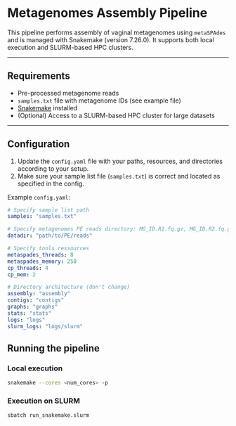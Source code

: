 # Metagenomes Assembly Pipeline

This pipeline performs assembly of vaginal metagenomes using `metaSPAdes` and is managed with Snakemake (version 7.26.0). It supports both local execution and SLURM-based HPC clusters.

---

## Requirements

- Pre-processed metagenome reads
- `samples.txt` file with metagenome IDs (see example file)
- [Snakemake](https://snakemake.readthedocs.io/en/stable/) installed
- (Optional) Access to a SLURM-based HPC cluster for large datasets

---

## Configuration

1. Update the `config.yaml` file with your paths, resources, and directories according to your setup.
2. Make sure your sample list file (`samples.txt`) is correct and located as specified in the config.

Example `config.yaml`:

```yaml
# Specify sample list path
samples: "samples.txt"

# Specify metagenomes PE reads directory: MG_ID.R1.fq.gz, MG_ID.R2.fq.gz, MG_ID.unpaired.fq.gz
datadir: "path/to/PE/reads"

# Specify tools ressources
metaspades_threads: 8
metaspades_memory: 250
cp_threads: 4
cp_mem: 2

# Directory architecture (don't change)
assembly: "assembly"
contigs: "contigs"
graphs: "graphs"
stats: "stats"
logs: "logs"
slurm_logs: "logs/slurm"
```

## Running the pipeline

### Local execution

```bash
snakemake --cores <num_cores> -p
```

### Execution on SLURM
```bash
sbatch run_snakemake.slurm
```